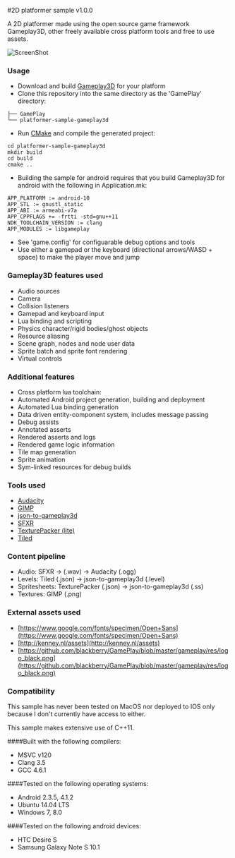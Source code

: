 #2D platformer sample v1.0.0

A 2D platformer made using the open source game framework Gameplay3D, other freely available cross platform tools and free to use assets.

![ScreenShot](https://raw.githubusercontent.com/louis-mclaughlin/platformer-sample-gameplay3d/master/raw/textures/platformer_big.jpg)

### Usage
- Download and build [Gameplay3D](http://www.gameplay3d.org/) for your platform
- Clone this repository into the same directory as the 'GamePlay' directory:

```
├── GamePlay
└── platformer-sample-gameplay3d
```

- Run [CMake](http://www.cmake.org/) and compile the generated project:

```
cd platformer-sample-gameplay3d
mkdir build
cd build
cmake ..
```

- Building the sample for android requires that you build Gameplay3D for android with the following in Application.mk:

```
APP_PLATFORM := android-10
APP_STL := gnustl_static
APP_ABI := armeabi-v7a
APP_CPPFLAGS += -frtti -std=gnu++11
NDK_TOOLCHAIN_VERSION := clang
APP_MODULES := libgameplay
```

- See 'game.config' for configuarable debug options and tools
- Use either a gamepad or the keyboard (directional arrows/WASD + space) to make the player move and jump

### Gameplay3D features used
- Audio sources
- Camera
- Collision listeners
- Gamepad and keyboard input
- Lua binding and scripting
- Physics character/rigid bodies/ghost objects
- Resource aliasing
- Scene graph, nodes and node user data
- Sprite batch and sprite font rendering
- Virtual controls

### Additional features
- Cross platform lua toolchain:
 - Automated Android project generation, building and deployment
 - Automated Lua binding generation
- Data driven entity-component system, includes message passing
- Debug assists
 - Annotated asserts
 - Rendered asserts and logs
 - Rendered game logic information
- Tile map generation
- Sprite animation
- Sym-linked resources for debug builds

### Tools used
- [Audacity](http://audacity.sourceforge.net/)
- [GIMP](http://www.gimp.org/)
- [json-to-gameplay3d](https://github.com/louis-mclaughlin/json-to-gameplay3d)
- [SFXR](http://www.drpetter.se/project_sfxr.html)
- [TexturePacker (lite)](https://www.codeandweb.com/texturepacker)
- [Tiled](http://www.mapeditor.org/)

### Content pipeline
- Audio: SFXR -> (.wav) -> Audacity (.ogg)
- Levels: Tiled (.json) -> json-to-gameplay3d (.level)
- Spritesheets: TexturePacker (.json) -> json-to-gameplay3d (.ss)
- Textures: GIMP (.png)

### External assets used
- [https://www.google.com/fonts/specimen/Open+Sans](https://www.google.com/fonts/specimen/Open+Sans)
- [http://kenney.nl/assets](http://kenney.nl/assets)
- [https://github.com/blackberry/GamePlay/blob/master/gameplay/res/logo_black.png](https://github.com/blackberry/GamePlay/blob/master/gameplay/res/logo_black.png)

### Compatibility

This sample has never been tested on MacOS nor deployed to IOS only because I don't currently have access to either.

This sample makes extensive use of C++11.

####Built with the following compilers:
- MSVC v120
- Clang 3.5
- GCC 4.6.1

####Tested on the following operating systems:
- Android 2.3.5, 4.1.2
- Ubuntu 14.04 LTS
- Windows 7, 8.0

####Tested on the following android devices:
- HTC Desire S
- Samsung Galaxy Note S 10.1
